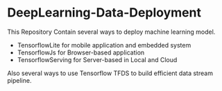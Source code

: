 # DeepLearning-Data-Deployment

This Repository Contain several ways to deploy machine learning model.
- TensorflowLite for mobile application and embedded system
- TensorflowJs for Browser-based application
- TensorflowServing for Server-based in Local and Cloud
 
 Also several ways to use Tensorflow TFDS to build efficient data stream pipeline.
